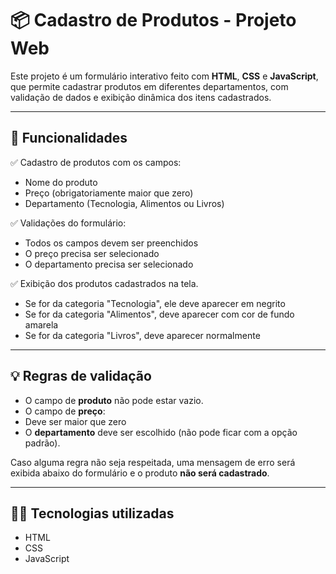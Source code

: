 # 📦 Cadastro de Produtos - Projeto Web

Este projeto é um formulário interativo feito com **HTML**, **CSS** e **JavaScript**, que permite cadastrar produtos em diferentes departamentos, com validação de dados e exibição dinâmica dos itens cadastrados.

---

## 🧪 Funcionalidades

✅ Cadastro de produtos com os campos:
- Nome do produto  
- Preço (obrigatoriamente maior que zero)  
- Departamento (Tecnologia, Alimentos ou Livros)

✅ Validações do formulário:
- Todos os campos devem ser preenchidos  
- O preço precisa ser selecionado
- O departamento precisa ser selecionado  

✅ Exibição dos produtos cadastrados na tela.
- Se for da categoria "Tecnologia", ele deve aparecer em negrito
- Se for da categoria "Alimentos", deve aparecer com cor de fundo amarela
- Se for da categoria "Livros", deve aparecer normalmente
---

## 💡 Regras de validação

- O campo de **produto** não pode estar vazio.  
- O campo de **preço**:
- Deve ser maior que zero   
- O **departamento** deve ser escolhido (não pode ficar com a opção padrão).

Caso alguma regra não seja respeitada, uma mensagem de erro será exibida abaixo do formulário e o produto **não será cadastrado**.

---

## 🧑‍💻 Tecnologias utilizadas

- HTML
- CSS
- JavaScript 
